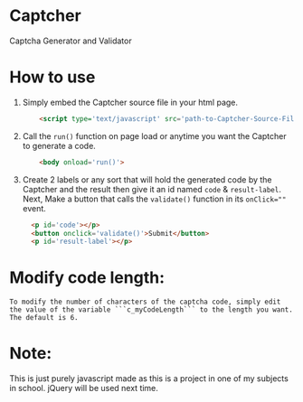 # Captcher
Captcha Generator and Validator

# How to use
1. Simply embed the Captcher source file in your html page.

    ```html  
        <script type='text/javascript' src='path-to-Captcher-Source-File.js'></script>
    ```
2. Call the ``` run() ``` function on page load or anytime you want the Captcher to generate a code.
    ```html
        <body onload='run()'>
    ```
    
3. Create 2 labels or any sort that will hold the generated code by the Captcher and the result then give it an id named ``` code ``` & ``` result-label ```. Next, Make a button that calls the ```validate()``` function in its ```onClick=""``` event.
      ```html
        <p id='code'></p>
        <button onclick='validate()'>Submit</button>
        <p id='result-label'></p>
      ```

# Modify code length:
    To modify the number of characters of the captcha code, simply edit the value of the variable ```c_myCodeLength``` to the length you want. The default is 6.

# Note:
This is just purely javascript made as this is a project in one of my subjects in school. jQuery will be used next time.
